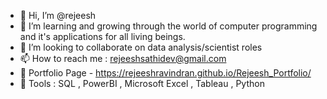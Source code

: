 - 👋 Hi, I’m @rejeesh
- 🌱 I’m learning and growing through the world of computer programming and it's applications for all living beings.
- 💞️ I’m looking to collaborate on data analysis/scientist roles
- 📫 How to reach me : rejeeshsathidev@gmail.com
- 💼 Portfolio Page - https://rejeeshravindran.github.io/Rejeesh_Portfolio/
- 🧩 Tools : SQL ,  PowerBI ,  Microsoft Excel , Tableau , Python


<!---
rejeeshravindran/rejeeshravindran is a ✨ special ✨ repository because its `README.md` (this file) appears on your GitHub profile.
You can click the Preview link to take a look at your changes.
--->
